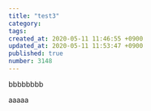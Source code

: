 ```yaml
---
title: "test3"
category: 
tags: 
created_at: 2020-05-11 11:46:55 +0900
updated_at: 2020-05-11 11:53:47 +0900
published: true
number: 3148
---
```


bbbbbbbb

aaaaa
